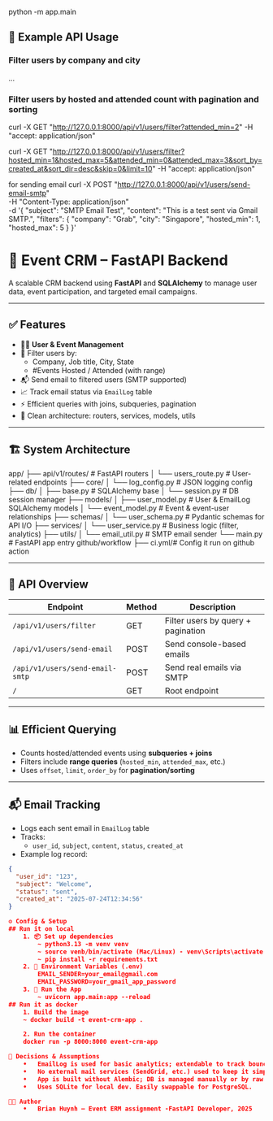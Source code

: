 python -m app.main

## 🧪 Example API Usage

### Filter users by company and city
...

### Filter users by hosted and attended count with pagination and sorting

curl -X GET "http://127.0.0.1:8000/api/v1/users/filter?attended_min=2" -H "accept: application/json"

curl -X GET "http://127.0.0.1:8000/api/v1/users/filter?hosted_min=1&hosted_max=5&attended_min=0&attended_max=3&sort_by=created_at&sort_dir=desc&skip=0&limit=10" -H "accept: application/json"


for sending email
curl -X POST "http://127.0.0.1:8000/api/v1/users/send-email-smtp" \
-H "Content-Type: application/json" \
-d '{
  "subject": "SMTP Email Test",
  "content": "This is a test sent via Gmail SMTP.",
  "filters": {
    "company": "Grab",
    "city": "Singapore",
    "hosted_min": 1,
    "hosted_max": 5
  }
}'

# 🧩 Event CRM – FastAPI Backend

A scalable CRM backend using **FastAPI** and **SQLAlchemy** to manage user data, event participation, and targeted email campaigns.

---

## ✅ Features

- 🧑‍💼 **User & Event Management**
- 🧾 Filter users by:
  - Company, Job title, City, State
  - #Events Hosted / Attended (with range)
- 📬 Send email to filtered users (SMTP supported)
- 📈 Track email status via `EmailLog` table
- ⚡ Efficient queries with joins, subqueries, pagination
- 🧩 Clean architecture: routers, services, models, utils

---

## 🏗️ System Architecture

app/
├── api/v1/routes/         # FastAPI routers
│   └── users_route.py     # User-related endpoints
├── core/
│   └── log_config.py      # JSON logging config
├── db/
│   ├── base.py            # SQLAlchemy base
│   └── session.py         # DB session manager
├── models/
│   ├── user_model.py      # User & EmailLog SQLAlchemy models
│   └── event_model.py     # Event & event-user relationships
├── schemas/
│   └── user_schema.py     # Pydantic schemas for API I/O
├── services/
│   └── user_service.py    # Business logic (filter, analytics)
├── utils/
│   └── email_util.py      # SMTP email sender
└── main.py                # FastAPI app entry
github/workflow
├── ci.yml/# Config it run on github action

---

## 🧪 API Overview

| Endpoint                           | Method | Description                            |
|-----------------------------------|--------|----------------------------------------|
| `/api/v1/users/filter`            | GET    | Filter users by query + pagination     |
| `/api/v1/users/send-email`        | POST   | Send console-based emails              |
| `/api/v1/users/send-email-smtp`   | POST   | Send real emails via SMTP              |
| `/`                               | GET    | Root endpoint                          |

---

## 📊 Efficient Querying

- Counts hosted/attended events using **subqueries + joins**
- Filters include **range queries** (`hosted_min`, `attended_max`, etc.)
- Uses `offset`, `limit`, `order_by` for **pagination/sorting**

---

## 📬 Email Tracking

- Logs each sent email in `EmailLog` table
- Tracks:
  - `user_id`, `subject`, `content`, `status`, `created_at`
- Example log record:

```json
{
  "user_id": "123",
  "subject": "Welcome",
  "status": "sent",
  "created_at": "2025-07-24T12:34:56"
}

⚙️ Config & Setup
## Run it on local
    1. 📦 Set up dependencies
        ~ python3.13 -m venv venv
        ~ source venb/bin/activate (Mac/Linux) - venv\Scripts\activate (Windows)
        ~ pip install -r requirements.txt
    2. 🔑 Environment Variables (.env)
        EMAIL_SENDER=your_email@gmail.com
        EMAIL_PASSWORD=your_gmail_app_password
    3. 🚀 Run the App
        ~ uvicorn app.main:app --reload
## Run it as docker
    1. Build the image
    ~ docker build -t event-crm-app .

    2. Run the container
    docker run -p 8000:8000 event-crm-app

🧠 Decisions & Assumptions
	•	EmailLog is used for basic analytics; extendable to track bounces or open rate.
	•	No external mail services (SendGrid, etc.) used to keep it simple.
	•	App is built without Alembic; DB is managed manually or by raw SQL setup.
	•	Uses SQLite for local dev. Easily swappable for PostgreSQL.

👨‍💻 Author
	•	Brian Huynh – Event ERM assignment -FastAPI Developer, 2025